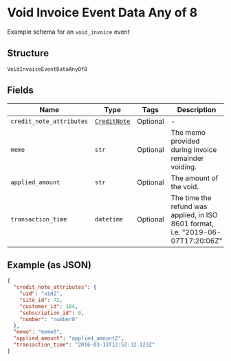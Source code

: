 
# Void Invoice Event Data Any of 8

Example schema for an `void_invoice` event

## Structure

`VoidInvoiceEventDataAnyOf8`

## Fields

| Name | Type | Tags | Description |
|  --- | --- | --- | --- |
| `credit_note_attributes` | [`CreditNote`](../../doc/models/credit-note.md) | Optional | - |
| `memo` | `str` | Optional | The memo provided during invoice remainder voiding. |
| `applied_amount` | `str` | Optional | The amount of the void. |
| `transaction_time` | `datetime` | Optional | The time the refund was applied, in ISO 8601 format, i.e. "2019-06-07T17:20:06Z" |

## Example (as JSON)

```json
{
  "credit_note_attributes": {
    "uid": "uid2",
    "site_id": 72,
    "customer_id": 184,
    "subscription_id": 0,
    "number": "number0"
  },
  "memo": "memo0",
  "applied_amount": "applied_amount2",
  "transaction_time": "2016-03-13T12:52:32.123Z"
}
```

